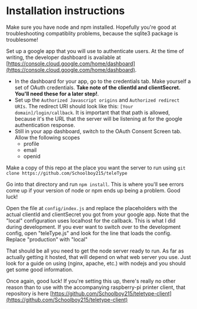 # Installation instructions

Make sure you have node and npm installed. Hopefully you're good at troubleshooting compatiblity problems, because the sqlite3 package is troublesome!

Set up a google app that you will use to authenticate users. At the time of writing, the developer dashboard is available at [https://console.cloud.google.com/home/dashboard](https://console.cloud.google.com/home/dashboard).
* In the dashboard for your app, go to the credentials tab. Make yourself a set of OAuth credentials. **Take note of the clientId and clientSecret. You'll need these for a later step!**.
* Set up the `Authorized Javascript origins` and `Authorized redirect URIs`. The redirect URI should look like this: `[Your domain]/login/callback`. It is important that that path is allowed, because it's the URL that the server will be listening at for the google authentication response.
* Still in your app dashboard, switch to the OAuth Consent Screen tab. Allow the following scopes
  * profile
  * email
  * openid

Make a copy of this repo at the place you want the server to run using `git clone https://github.com/Schoolboy215/teleType`

Go into that directory and run `npm install`. This is where you'll see errors come up if your version of node or npm ends up being a problem. Good luck!

Open the file at `config/index.js` and replace the placeholders with the actual clientId and clientSecret you got from your google app. Note that the "local" configuration uses localhost for the callback. This is what I did during development. If you ever want to switch over to the development config, open "teleType.js" and look for the line that loads the config. Replace "production" with "local"

That should be all you need to get the node server ready to run. As far as actually getting it hosted, that will depend on what web server you use. Just look for a guide on using (nginx, apache, etc.) with nodejs and you should get some good information.

Once again, good luck! If you're setting this up, there's really no other reason than to use with the accompanying raspberry-pi printer client, that repository is here [https://github.com/Schoolboy215/teletype-client](https://github.com/Schoolboy215/teletype-client)
